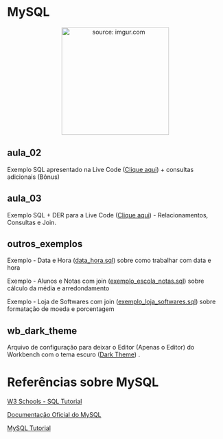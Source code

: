 # MySQL


<div align="center"><img width="250px" src="https://i.imgur.com/zx4aW9R.png" title="source: imgur.com" /></div>



## aula_02

Exemplo SQL apresentado na Live Code (<a href="https://github.com/rafaelq80/MySQL/blob/main/aula_02/" target="_blank">Clique aqui</a>) + consultas adicionais (Bônus)



## aula_03

Exemplo SQL + DER para a Live Code (<a href="https://github.com/rafaelq80/MySQL/blob/main/aula_03/" target="_blank">Clique aqui</a>) - Relacionamentos, Consultas e Join.



## outros_exemplos

Exemplo - Data e Hora (<a href="https://github.com/rafaelq80/MySQL/blob/main/outros/data_hora.sql" target="_blank">data_hora.sql</a>) sobre como trabalhar com data e hora

Exemplo - Alunos e Notas com join (<a href="https://github.com/rafaelq80/MySQL/blob/main/outros/exemplo_escola_notas.sql" target="_blank">exemplo_escola_notas.sql</a>) sobre cálculo da média e arredondamento

Exemplo - Loja de Softwares com join (<a href="https://github.com/rafaelq80/MySQL/blob/main/outros/exemplo_loja_softwares.sql" target="_blank">exemplo_loja_softwares.sql</a>) sobre formatação de moeda e porcentagem



## wb_dark_theme

Arquivo de configuração para deixar o Editor (Apenas o Editor) do Workbench com o tema escuro  (<a href="https://github.com/rafaelq80/MySQL/blob/main/wb_dark_theme/" target="_blank">Dark Theme</a>) .<br />

# Referências sobre MySQL

<a href="https://www.w3schools.com/sql/default.Asp" target="_blank">W3 Schools - SQL Tutorial</a>

<a href="https://dev.mysql.com/doc/refman/8.0/en/" target="_blank">Documentação Oficial do MySQL</a>

<a href="https://www.mysqltutorial.org/" target="_blank">MySQL Tutorial</a>

